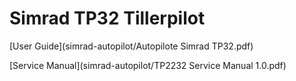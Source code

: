 # Simrad TP32 Tillerpilot

[User Guide](simrad-autopilot/Autopilote Simrad TP32.pdf) 

[Service Manual](simrad-autopilot/TP2232 Service Manual 1.0.pdf)
